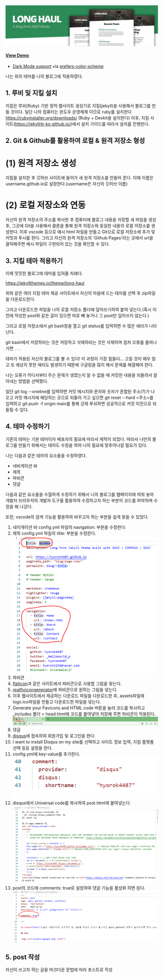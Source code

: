 ![preview Long Haul](/preview.jpg)
#### [View Demo](http://brianmaierjr.com/long-haul)

- [Dark Mode support](https://github.com/brianmaierjr/long-haul/blob/master/preview-dark.png) via [prefers-color-scheme](https://developer.mozilla.org/en-US/docs/Web/CSS/@media/prefers-color-scheme) 

나는 위의 테마를 나의 블로그에 적용하였다.     

## 1. 루비 및 지킬 설치
지킬은 루비(Ruby) 기반 정적 웹사이트 생성기로 지킬(jekyll)을 사용해서 블로그를 만들 것이다.
일단 나의 컴퓨터는 윈도우 운영체제 이므로 ruby를 설치한다
https://rubyinstaller.org/downloads/ (Ruby + Devkit을 설치한다)
이후, 지킬 사이트(https://jekyllrb-ko.github.io/)에서 설치 가이드를 따라서 설치를 진행한다.

## 2. Git & Github를 활용하여 로컬 & 원격 저장소 형성
# (1) 원격 저장소 생성
<p>지킬을 설치한 후 깃허브 사이트에 들어가 새 원격 저장소를 만들어 준다. 이때 이름은 username.github.io로 설정한다.(username은 자신의 깃허브 이름)</p>


# (2) 로컬 저장소와 연동
<p>자신의 원격 저장소의 주소를 복사한 후 컴퓨터에 블로그 내용을 저장할 새 파일을 생성 후, 그곳에 Git을 사용해서 클론을 통해 원격 저장소와 동일한 내용의 로컬 저장소를 생성한다.
이후 vscode 등으로 예시 html 파일을 만들고 Git으로 로컬 저장소에 추가 및 커밋과 푸시를 한다. 그리고 자신의 원격 저장소의 'Github Pages'라는 곳에서 url을 클릭해주면 예시 파일이 구현되어 있는 것을 확인할 수 있다.</p>

## 3. 지킬 테마 적용하기
<p>이제 밋밋한 블로그에 테마를 입혀줄 차례다.  

https://jekyllthemes.io/theme/long-haul

위와 같은 여러 지킬 테마 제공 사이트에서 자신의 마음에 드는 테마를 선택 후 zip파일을 다운로드한다. 

그리고 다운로드한 파일을 나의 로컬 저장소 폴더에 덮어쓰기하여 붙여 넣는다.(혹시 이전에 작성한 post와 같은 글이 있으면 따로 빼 놓거나 그 post만 덮어쓰지 않는다.)

그리고 로컬 저장소에서 git bash창을 열고 git status를 입력하면 수 많은 에러가 나타난다. 

  git bash에서 저장하라는 것은 저장하고 삭제하라는 것은 삭제하며 점차 오류를 줄여나가면
.
.
.

테마가 적용된 자신의 블로그를 볼 수 있다! 이 과정이 가장 힘들다... 고칠 것이 매우 많고 또 예상치 못한 에러도 발생하기 때문에 구글링을 많이 해서 문제를 해결해야 한다.

나는 오류가 어디서부터 무슨 문제가 생겼는지 알 수 없을 때 커밋한 내용을 되돌려서 알아내는 방법을 선택했다.

일단 git log --oneline를 입력하면 커밋 메시지와 문자와 숫자가 혼합된 주소(?)가 나오고 커밋 메시지에 해당하는 곳으로 되돌아 가고 싶으면 git reset --hard <주소>를 입력하고 git push -f origin main를 통해 강제 푸쉬하면 성공적으로 커밋 이전으로 되돌릴 수 있다.</p>

## 4. 테마 수정하기
기존의 테마는 기본 테마이자 베포자의 필요에 따라서 제작이 되었다. 따라서 나만의 블로그를 만들기 위해서는 테마도 수정을 하여 나의 필요에 맞추어나갈 필요가 있다.
  
나는 다음과 같은 테마의 요소들을 수정하였다.
- 네비게이션 바
- 제목
- 파비콘
- 댓글

다음과 같은 요소들을 수월하게 수정하기 위해서 나의 블로그를 웹페이지에 띄워 놓아 개발자 브라우저의 개발자 도구를 활용하여 수정하고자 하는 부분의 코드를 파악하며 수정을 해 나갔다.
  
또한, vscode의 검색 기능을 활용하여 바꾸고자 하는 부분을 쉽게 찾을 수 있었다.
  
1. 네이게이션 바
  config.yml 파일의 navigation: 부분을 수정한다.
2. 제목
  config.yml 파일의 title: 부분을 수정한다.
  ![navigation and title](/navtitle.png)
3. 파비콘
  1. [flaticon](https://www.flaticon.com/)과 같은 사이트에서 파비콘으로 사용할 그림을 찾는다.
  2. [realfivicongenerator](https://realfavicongenerator.net/)에 파비콘으로 원하는 그림을 넣는다.
  3. 이후 웹사이트에서 제공하는 다운로드 파일을 다운로드한 후, assets파일에 logo.ico파일을 만들고 다운로드한 파일을 넣는다.
  4. Generate your Favicons and HTML code 버튼을 눌러 코드를 복사하고 _includes 폴더 > head.html에 코드를 붙여넣어 저장해 주면 파비콘이 적용된다.
  ![favicon](/favicon.png)
4. 댓글
  1. [disqus](https://disqus.com/)에 접속하여 회원가입 및 로그인을 한다.
  2. I want to install Disqus on my site를 선택하고 사이트 정보 입력, 지킬 플랫폼 선택 등등 설정을 한다.
  3. config.yml에 key-value를 추가한다.
  ![comments](/comments_config.png)
  4. disqus에서 Universal code를 복사하여 post.html에 붙여넣는다.
  ![disqus](/post_comments.png)
  5. post의 코드에 comments: true로 설정하여 댓글 기능을 활성화 하면 된다.
  ![comments](/comments.png)
  
## 5. post 작성
자신이 쓰고자 하는 글을 마크다운 문법에 따라 포스트로 작성
